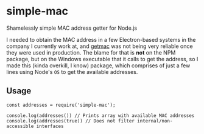 # simple-mac
Shamelessly simple MAC address getter for Node.js

I needed to obtain the MAC address in a few Electron-based systems in the company I currently work at, and [getmac](https://www.npmjs.com/package/getmac) was not being very reliable once they were used in production. The blame for that is **not** on the NPM package, but on the Windows executable that it calls to get the address, so I made this (kinda overkill, I know) package, which comprises of just a few lines using Node's `OS` to get the available addresses.

## Usage

```node
const addresses = require('simple-mac');

console.log(addresses()) // Prints array with available MAC addresses
console.log(addresses(true)) // Does not filter internal/non-accessible interfaces
```
